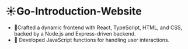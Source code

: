 # :sunny:Go-Introduction-Website
- :lemon:Crafted a dynamic frontend with React, TypeScript, HTML, and CSS, backed by a Node.js and Express-driven backend.
- :strawberry: Developed JavaScript functions for handling user interactions.
